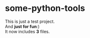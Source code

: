# some-python-tools
This is just a test project.  
And **just for fun**:)  
It now includes **3** files.
